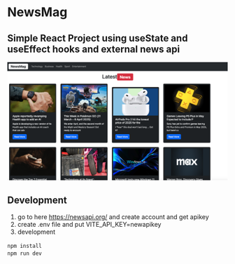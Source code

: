 # NewsMag 

## Simple React Project using useState and useEffect hooks  and external news api
![Screenshot 2025-04-01 at 05.15.28.png](./screen.png)

## Development 
1. go to here https://newsapi.org/ and create account and get apikey
2. create .env file and put VITE_API_KEY=newapikey
3. development

``npm install ``\
 ``npm run dev``

